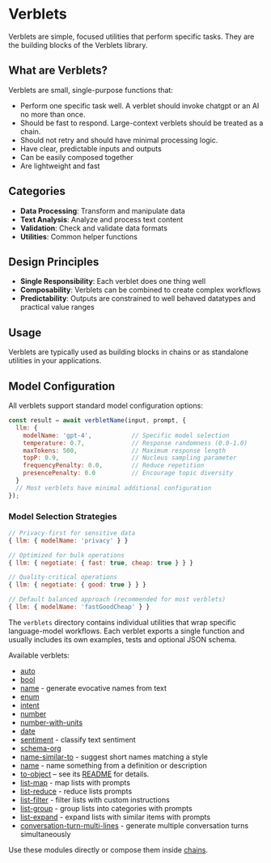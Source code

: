 # Verblets

Verblets are simple, focused utilities that perform specific tasks. They are the building blocks of the Verblets library.

## What are Verblets?

Verblets are small, single-purpose functions that:
- Perform one specific task well. A verblet should invoke chatgpt or an AI no more than once. 
- Should be fast to respond. Large-context verblets should be treated as a chain.
- Should not retry and should have minimal processing logic.
- Have clear, predictable inputs and outputs
- Can be easily composed together
- Are lightweight and fast

## Categories

 - **Data Processing**: Transform and manipulate data
 - **Text Analysis**: Analyze and process text content
 - **Validation**: Check and validate data formats
 - **Utilities**: Common helper functions

## Design Principles

 - **Single Responsibility**: Each verblet does one thing well
 - **Composability**: Verblets can be combined to create complex workflows
 - **Predictability**: Outputs are constrained to well behaved datatypes and practical value ranges

## Usage

Verblets are typically used as building blocks in chains or as standalone utilities in your applications.

## Model Configuration

All verblets support standard model configuration options:

```javascript
const result = await verbletName(input, prompt, {
  llm: {
    modelName: 'gpt-4',           // Specific model selection
    temperature: 0.7,             // Response randomness (0.0-1.0)
    maxTokens: 500,               // Maximum response length
    topP: 0.9,                    // Nucleus sampling parameter
    frequencyPenalty: 0.0,        // Reduce repetition
    presencePenalty: 0.0          // Encourage topic diversity
  }
  // Most verblets have minimal additional configuration
});
```

### Model Selection Strategies

```javascript
// Privacy-first for sensitive data
{ llm: { modelName: 'privacy' } }

// Optimized for bulk operations
{ llm: { negotiate: { fast: true, cheap: true } } }

// Quality-critical operations
{ llm: { negotiate: { good: true } } }

// Default balanced approach (recommended for most verblets)
{ llm: { modelName: 'fastGoodCheap' } }
```

The `verblets` directory contains individual utilities that wrap specific language-model workflows. Each verblet exports a single function and usually includes its own examples, tests and optional JSON schema.

Available verblets:

- [auto](./auto)
- [bool](./bool)
- [name](./name) - generate evocative names from text
- [enum](./enum)
- [intent](./intent)
- [number](./number)
- [number-with-units](./number-with-units)
- [date](../chains/date)
- [sentiment](./sentiment) - classify text sentiment
- [schema-org](./schema-org)
- [name-similar-to](./name-similar-to) - suggest short names matching a style
- [name](./name) - name something from a definition or description
- [to-object](./to-object) – see its [README](./to-object/README.md) for details.
- [list-map](./list-map) - map lists with prompts
- [list-reduce](./list-reduce) - reduce lists prompts
- [list-filter](./list-filter) - filter lists with custom instructions
- [list-group](./list-group) - group lists into categories with prompts
- [list-expand](./list-expand) - expand lists with similar items with prompts
- [conversation-turn-multi-lines](./conversation-turn-multi-lines) - generate multiple conversation turns simultaneously

Use these modules directly or compose them inside [chains](../chains/README.md).
